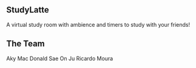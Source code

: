 ## StudyLatte

A virtual study room with ambience and timers to study with your friends!

## The Team
Aky Mac Donald
Sae On Ju
Ricardo Moura
